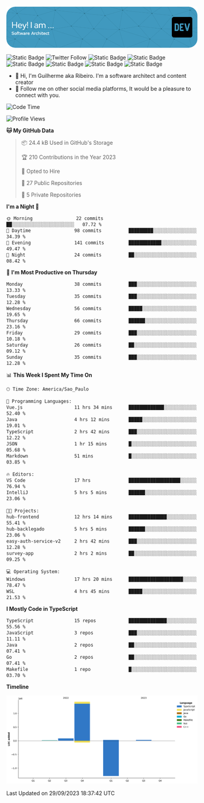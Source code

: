 ![Header](./assets/github-header-image.png)

![Static Badge](https://img.shields.io/badge/Software%20Architect-blue)
 ![Twitter Follow](https://img.shields.io/twitter/follow/dev_pkg) ![Static Badge](https://img.shields.io/badge/Java-orange) ![Static Badge](https://img.shields.io/badge/Springboot-green) ![Static Badge](https://img.shields.io/badge/Golang-blue) ![Static Badge](https://img.shields.io/badge/Nodejs-green) ![Static Badge](https://img.shields.io/badge/Javascript-yellow) ![Static Badge](https://img.shields.io/badge/Vuejs-green)

- 👋 Hi, I'm Guilherme aka Ribeiro. I'm a software architect and content creator
- 👀 Follow me on other social media platforms, It would be a pleasure to connect with you.

<!--START_SECTION:waka-->
![Code Time](http://img.shields.io/badge/Code%20Time-170%20hrs%2014%20mins-blue)

![Profile Views](http://img.shields.io/badge/Profile%20Views-0-blue)

**🐱 My GitHub Data** 

> 📦 24.4 kB Used in GitHub's Storage 
 > 
> 🏆 210 Contributions in the Year 2023
 > 
> 💼 Opted to Hire
 > 
> 📜 27 Public Repositories 
 > 
> 🔑 5 Private Repositories 
 > 
**I'm a Night 🦉** 

```text
🌞 Morning                22 commits          ██░░░░░░░░░░░░░░░░░░░░░░░   07.72 % 
🌆 Daytime                98 commits          █████████░░░░░░░░░░░░░░░░   34.39 % 
🌃 Evening                141 commits         ████████████░░░░░░░░░░░░░   49.47 % 
🌙 Night                  24 commits          ██░░░░░░░░░░░░░░░░░░░░░░░   08.42 % 
```
📅 **I'm Most Productive on Thursday** 

```text
Monday                   38 commits          ███░░░░░░░░░░░░░░░░░░░░░░   13.33 % 
Tuesday                  35 commits          ███░░░░░░░░░░░░░░░░░░░░░░   12.28 % 
Wednesday                56 commits          █████░░░░░░░░░░░░░░░░░░░░   19.65 % 
Thursday                 66 commits          ██████░░░░░░░░░░░░░░░░░░░   23.16 % 
Friday                   29 commits          ███░░░░░░░░░░░░░░░░░░░░░░   10.18 % 
Saturday                 26 commits          ██░░░░░░░░░░░░░░░░░░░░░░░   09.12 % 
Sunday                   35 commits          ███░░░░░░░░░░░░░░░░░░░░░░   12.28 % 
```


📊 **This Week I Spent My Time On** 

```text
🕑︎ Time Zone: America/Sao_Paulo

💬 Programming Languages: 
Vue.js                   11 hrs 34 mins      █████████████░░░░░░░░░░░░   52.40 % 
Java                     4 hrs 12 mins       █████░░░░░░░░░░░░░░░░░░░░   19.01 % 
TypeScript               2 hrs 42 mins       ███░░░░░░░░░░░░░░░░░░░░░░   12.22 % 
JSON                     1 hr 15 mins        █░░░░░░░░░░░░░░░░░░░░░░░░   05.68 % 
Markdown                 51 mins             █░░░░░░░░░░░░░░░░░░░░░░░░   03.85 % 

🔥 Editors: 
VS Code                  17 hrs              ███████████████████░░░░░░   76.94 % 
IntelliJ                 5 hrs 5 mins        ██████░░░░░░░░░░░░░░░░░░░   23.06 % 

🐱‍💻 Projects: 
hub-frontend             12 hrs 14 mins      ██████████████░░░░░░░░░░░   55.41 % 
hub-backlegado           5 hrs 5 mins        ██████░░░░░░░░░░░░░░░░░░░   23.06 % 
easy-auth-service-v2     2 hrs 42 mins       ███░░░░░░░░░░░░░░░░░░░░░░   12.28 % 
survey-app               2 hrs 2 mins        ██░░░░░░░░░░░░░░░░░░░░░░░   09.25 % 

💻 Operating System: 
Windows                  17 hrs 20 mins      ████████████████████░░░░░   78.47 % 
WSL                      4 hrs 45 mins       █████░░░░░░░░░░░░░░░░░░░░   21.53 % 
```

**I Mostly Code in TypeScript** 

```text
TypeScript               15 repos            ██████████████░░░░░░░░░░░   55.56 % 
JavaScript               3 repos             ███░░░░░░░░░░░░░░░░░░░░░░   11.11 % 
Java                     2 repos             ██░░░░░░░░░░░░░░░░░░░░░░░   07.41 % 
Go                       2 repos             ██░░░░░░░░░░░░░░░░░░░░░░░   07.41 % 
Makefile                 1 repo              █░░░░░░░░░░░░░░░░░░░░░░░░   03.70 % 
```



**Timeline**

![Lines of Code chart](https://raw.githubusercontent.com/Guilhrib/Guilhrib/main/assets/bar_graph.png)


 Last Updated on 29/09/2023 18:37:42 UTC
<!--END_SECTION:waka-->
